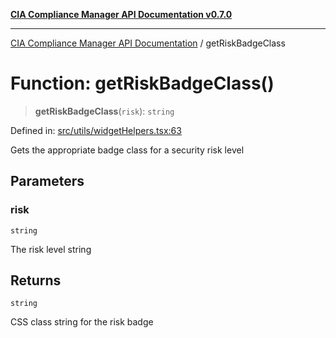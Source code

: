 [**CIA Compliance Manager API Documentation v0.7.0**](../README.md)

***

[CIA Compliance Manager API Documentation](../globals.md) / getRiskBadgeClass

# Function: getRiskBadgeClass()

> **getRiskBadgeClass**(`risk`): `string`

Defined in: [src/utils/widgetHelpers.tsx:63](https://github.com/Hack23/cia-compliance-manager/blob/main/src/utils/widgetHelpers.tsx#L63)

Gets the appropriate badge class for a security risk level

## Parameters

### risk

`string`

The risk level string

## Returns

`string`

CSS class string for the risk badge
